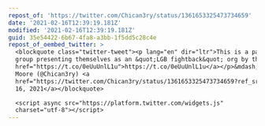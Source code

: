 ```yaml
---
repost_of: 'https://twitter.com/Chican3ry/status/1361653325473734659'
date: '2021-02-16T12:39:19.181Z'
modified: '2021-02-16T12:39:19.181Z'
guid: 35e54422-6b67-4fa8-a3bb-1f5dd5c28c4e
repost_of_oembed_twitter: >
  <blockquote class="twitter-tweet"><p lang="en" dir="ltr">This is a parents
  group presenting themselves as an &quot;LGB fightback&quot; org by the way. <a
  href="https://t.co/0eUuUnlL1u">https://t.co/0eUuUnlL1u</a></p>&mdash; Mallory
  Moore (@Chican3ry) <a
  href="https://twitter.com/Chican3ry/status/1361653325473734659?ref_src=twsrc%5Etfw">February
  16, 2021</a></blockquote>

  <script async src="https://platform.twitter.com/widgets.js"
  charset="utf-8"></script>
---
```

 
